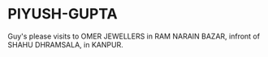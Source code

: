PIYUSH-GUPTA
============

Guy's please visits to OMER JEWELLERS in RAM NARAIN BAZAR, infront of SHAHU DHRAMSALA, in KANPUR.
